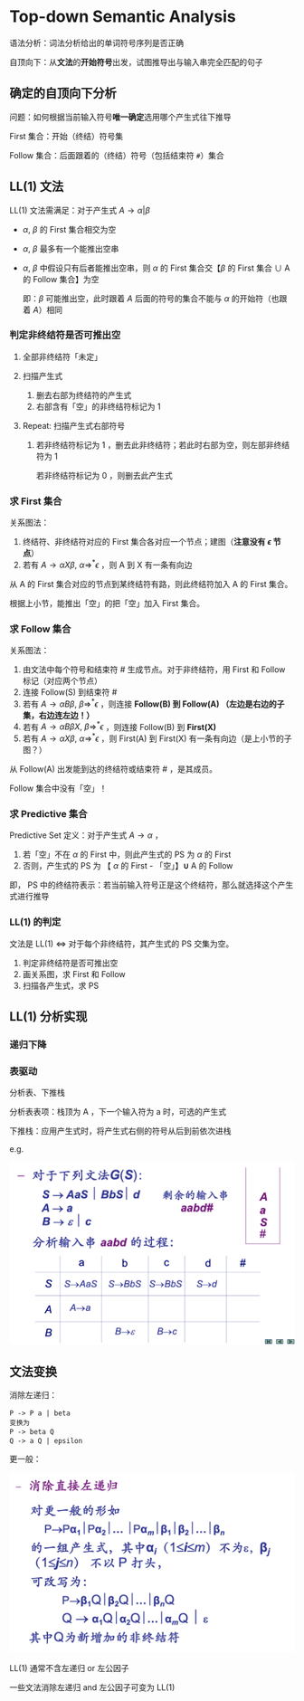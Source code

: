 # Top-down Semantic Analysis

语法分析：词法分析给出的单词符号序列是否正确

自顶向下：从**文法**的**开始符号**出发，试图推导出与输入串完全匹配的句子

## 确定的自顶向下分析

问题：如何根据当前输入符号**唯一确定**选用哪个产生式往下推导

First 集合：开始（终结）符号集

Follow 集合：后面跟着的（终结）符号（包括结束符 `#`）集合

## LL(1) 文法

LL(1) 文法需满足：对于产生式 $A \rightarrow \alpha | \beta$

- $\alpha$, $\beta$ 的 First 集合相交为空

- $\alpha$, $\beta$ 最多有一个能推出空串

- $\alpha$, $\beta$ 中假设只有后者能推出空串，则 $\alpha$ 的 First 集合交【$\beta$ 的 First 集合 ∪ A 的 Follow 集合】为空

    即：$\beta$ 可能推出空，此时跟着 $A$ 后面的符号的集合不能与 $\alpha$ 的开始符（也跟着 $A$）相同

### 判定非终结符是否可推出空

1. 全部非终结符「未定」

2. 扫描产生式

    1. 删去右部为终结符的产生式
    2. 右部含有「空」的非终结符标记为 1

3. Repeat: 扫描产生式右部符号

    1. 若非终结符标记为 1 ，删去此非终结符；若此时右部为空，则左部非终结符为 1

        若非终结符标记为 0 ，则删去此产生式

### 求 First 集合

关系图法：

1. 终结符、非终结符对应的 First 集合各对应一个节点；建图（**注意没有 $\epsilon$ 节点**）
2. 若有 $A \rightarrow \alpha X \beta, ~ \alpha \Rightarrow^* \epsilon$ ，则 A 到 X 有一条有向边

从 A 的 First 集合对应的节点到某终结符有路，则此终结符加入 A 的 First 集合。

根据上小节，能推出「空」的把「空」加入 First 集合。

### 求 Follow 集合

关系图法：

1. 由文法中每个符号和结束符 # 生成节点。对于非终结符，用 First 和 Follow 标记（对应两个节点）
2. 连接 Follow(S) 到结束符 #
3. 若有 $A \rightarrow \alpha B \beta, ~ \beta \Rightarrow^* \epsilon$ ，则连接 **Follow(B) 到 Follow(A) （左边是右边的子集，右边连左边！）**
4. 若有 $A \rightarrow \alpha B \beta X, ~ \beta \Rightarrow^* \epsilon$ ，则连接 Follow(B) 到 **First(X)** 
5. 若有 $A \rightarrow \alpha X \beta, ~ \alpha \Rightarrow^* \epsilon$ ，则 First(A) 到 First(X) 有一条有向边（是上小节的子图？）

从 Follow(A) 出发能到达的终结符或结束符 # ，是其成员。

Follow 集合中没有「空」！

### 求 Predictive 集合

Predictive Set 定义：对于产生式 $A \rightarrow \alpha$ ，

1. 若「空」不在 $\alpha$ 的 First 中，则此产生式的 PS 为  $\alpha$ 的 First 
2. 否则，产生式的 PS 为 【 $\alpha$ 的 First - 「空」】**∪** A 的 Follow

即， PS 中的终结符表示：若当前输入符号正是这个终结符，那么就选择这个产生式进行推导

### LL(1) 的判定

文法是 LL(1) $\Leftrightarrow$ 对于每个非终结符，其产生式的 PS 交集为空。

1. 判定非终结符是否可推出空
2. 画关系图，求 First 和 Follow
3. 扫描各产生式，求 PS

## LL(1) 分析实现

### 递归下降



### 表驱动

分析表、下推栈

分析表表项：栈顶为 A ，下一个输入符为 a 时，可选的产生式

下推栈：应用产生式时，将产生式右侧的符号从后到前依次进栈

e.g.

![image-20211229090348118](top_down.assets/image-20211229090348118.png)

## 文法变换

消除左递归：

```
P -> P a | beta
变换为
P -> beta Q
Q -> a Q | epsilon
```

更一般：

![image-20220103214953147](top_down.assets/image-20220103214953147.png)

LL(1) 通常不含左递归 or 左公因子

一些文法消除左递归 and 左公因子可变为 LL(1)

